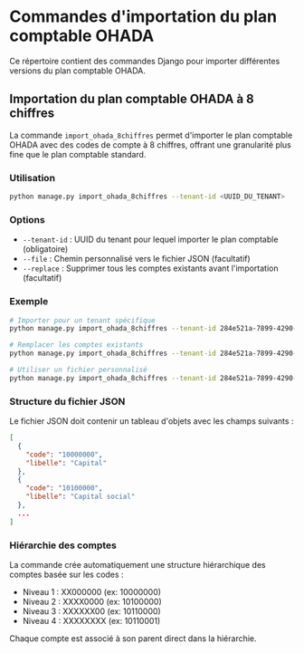 # Commandes d'importation du plan comptable OHADA

Ce répertoire contient des commandes Django pour importer différentes versions du plan comptable OHADA.

## Importation du plan comptable OHADA à 8 chiffres

La commande `import_ohada_8chiffres` permet d'importer le plan comptable OHADA avec des codes de compte à 8 chiffres, 
offrant une granularité plus fine que le plan comptable standard.

### Utilisation

```bash
python manage.py import_ohada_8chiffres --tenant-id <UUID_DU_TENANT>
```

### Options

- `--tenant-id` : UUID du tenant pour lequel importer le plan comptable (obligatoire)
- `--file` : Chemin personnalisé vers le fichier JSON (facultatif)
- `--replace` : Supprimer tous les comptes existants avant l'importation (facultatif)

### Exemple

```bash
# Importer pour un tenant spécifique
python manage.py import_ohada_8chiffres --tenant-id 284e521a-7899-4290-88e3-ea6a50913210

# Remplacer les comptes existants
python manage.py import_ohada_8chiffres --tenant-id 284e521a-7899-4290-88e3-ea6a50913210 --replace

# Utiliser un fichier personnalisé
python manage.py import_ohada_8chiffres --tenant-id 284e521a-7899-4290-88e3-ea6a50913210 --file /chemin/vers/mon_fichier.json
```

### Structure du fichier JSON

Le fichier JSON doit contenir un tableau d'objets avec les champs suivants :

```json
[
  {
    "code": "10000000",
    "libelle": "Capital"
  },
  {
    "code": "10100000", 
    "libelle": "Capital social"
  },
  ...
]
```

### Hiérarchie des comptes

La commande crée automatiquement une structure hiérarchique des comptes basée sur les codes :

- Niveau 1 : XX000000 (ex: 10000000)
- Niveau 2 : XXXX0000 (ex: 10100000)
- Niveau 3 : XXXXXX00 (ex: 10110000)
- Niveau 4 : XXXXXXXX (ex: 10110001)

Chaque compte est associé à son parent direct dans la hiérarchie.